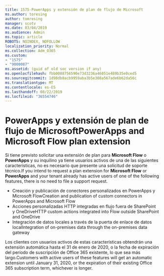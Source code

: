 ```yaml
---
title: 1575-PowerApps y extensión de plan de flujo de Microsoft
ms.author: toresing
author: tomresing
manager: scotv
ms.date: 03/04/2019
ms.audience: Admin
ms.topic: article
ROBOTS: NOINDEX, NOFOLLOW
localization_priority: Normal
ms.collection: Adm_O365
ms.custom:
- "1575"
- "9000087"
ms.assetid: (guid of old soc version if any)
ms.openlocfilehash: fbb0088756590e73d3236a46051e489b35e0ced5
ms.sourcegitcommit: 1d98db8acb9959aba3b5e308a567ade6b62da56c
ms.translationtype: MT
ms.contentlocale: es-ES
ms.lasthandoff: 08/22/2019
ms.locfileid: "36554746"
---
```

# <a name="powerapps-and-microsoft-flow-plan-extension"></a><span data-ttu-id="b9b10-102">PowerApps y extensión de plan de flujo de Microsoft</span><span class="sxs-lookup"><span data-stu-id="b9b10-102">PowerApps and Microsoft Flow plan extension</span></span>

<span data-ttu-id="b9b10-103">Si tiene previsto solicitar una extensión de plan para **Microsoft Flow** o **PowerApps** y su inquilino ya tiene usuarios activos de una de las siguientes características, no es necesario que presente una solicitud de soporte técnico.</span><span class="sxs-lookup"><span data-stu-id="b9b10-103">If you intend to request a plan extension for **Microsoft Flow** or **PowerApps** and your tenant already has active users of one of the following features, there is no need to file a support request.</span></span>

- <span data-ttu-id="b9b10-104">Creación y publicación de conectores personalizados en PowerApps y Microsoft Flow</span><span class="sxs-lookup"><span data-stu-id="b9b10-104">Creation and publication of custom connectors in PowerApps and Microsoft Flow</span></span>
- <span data-ttu-id="b9b10-105">Acciones personalizadas HTTP integradas en flujo fuera de SharePoint y OneDrive</span><span class="sxs-lookup"><span data-stu-id="b9b10-105">HTTP custom actions integrated into Flow outside SharePoint and OneDrive</span></span>
- <span data-ttu-id="b9b10-106">Integración de datos locales a través de la puerta de enlace de datos local</span><span class="sxs-lookup"><span data-stu-id="b9b10-106">Integration of on-premises data through the on-premises  data gateway</span></span>

<span data-ttu-id="b9b10-107">Los clientes con usuarios activos de estas características obtendrán una extensión automática hasta el 31 de enero de 2020, o la fecha de expiración del período de suscripción de Office 365 existente, lo que sea más largo.</span><span class="sxs-lookup"><span data-stu-id="b9b10-107">Customers with active users of these features will get an automatic extension until January 31, 2020, or the expiration of their existing Office 365 subscription term, whichever is longer.</span></span>